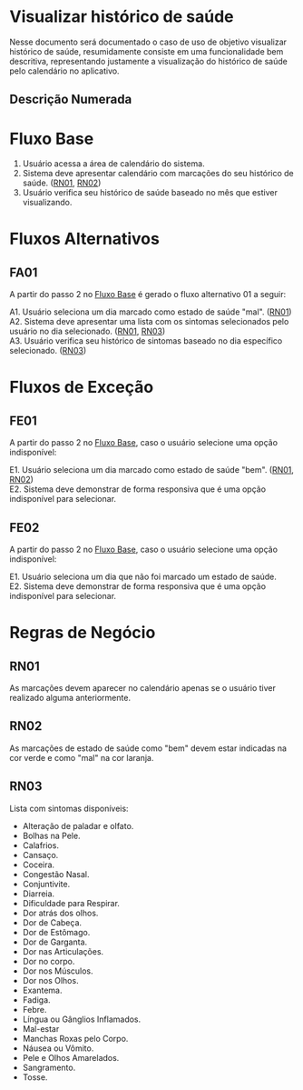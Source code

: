 # Visualizar histórico de saúde 

Nesse documento será documentado o caso de uso de objetivo visualizar histórico de saúde, resumidamente consiste em uma funcionalidade bem descritiva, representando justamente a visualização do histórico de saúde pelo calendário no aplicativo.

## Descrição Numerada

# Fluxo Base

1. Usuário acessa a área de calendário do sistema.
2. Sistema deve apresentar calendário com marcações do seu histórico de saúde. ([RN01](#rn01), [RN02](#rn02))
3. Usuário verifica seu histórico de saúde baseado no mês que estiver visualizando.

# Fluxos Alternativos

## FA01

A partir do passo 2 no [Fluxo Base](#fluxo-base) é gerado o fluxo alternativo 01 a seguir:

A1. Usuário seleciona um dia marcado como estado de saúde "mal". ([RN01](#rn01)) <br>
A2. Sistema deve apresentar uma lista com os sintomas selecionados pelo usuário no dia selecionado. ([RN01](#rn01), [RN03](#rn03)) <br>
A3. Usuário verifica seu histórico de sintomas baseado no dia específico selecionado. ([RN03](#rn03))

# Fluxos de Exceção

## FE01

A partir do passo 2 no [Fluxo Base](#fluxo-base), caso o usuário selecione uma opção indisponível:

E1. Usuário seleciona um dia marcado como estado de saúde "bem". ([RN01](#rn01), [RN02](#rn02)) <br>
E2. Sistema deve demonstrar de forma responsiva que é uma opção indisponível para selecionar. <br>
            
## FE02

A partir do passo 2 no [Fluxo Base](#fluxo-base), caso o usuário selecione uma opção indisponível:

E1. Usuário seleciona um dia que não foi marcado um estado de saúde. <br>
E2. Sistema deve demonstrar de forma responsiva que é uma opção indisponível para selecionar. <br>

# Regras de Negócio

## RN01

As marcações devem aparecer no calendário apenas se o usuário tiver realizado alguma anteriormente.

## RN02

As marcações de estado de saúde como "bem" devem estar indicadas na cor verde e como "mal" na cor laranja.

## RN03

Lista com sintomas disponíveis:

* Alteração de paladar e olfato.
* Bolhas na Pele.
* Calafrios.
* Cansaço.
* Coceira.
* Congestão Nasal.
* Conjuntivite.
* Diarreia.
* Dificuldade para Respirar.
* Dor atrás dos olhos.
* Dor de Cabeça.
* Dor de Estômago.
* Dor de Garganta.
* Dor nas Articulações.
* Dor no corpo.
* Dor nos Músculos.
* Dor nos Olhos.
* Exantema.
* Fadiga.
* Febre.
* Língua ou Gânglios Inflamados.
* Mal-estar
* Manchas Roxas pelo Corpo.
* Náusea ou Vômito.
* Pele e Olhos Amarelados.
* Sangramento.
* Tosse.
